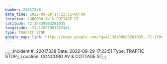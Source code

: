 ```yaml
---
number: 22017338
date_time: 2022-09-29T17:23:51+00:00
location: CONCORD AV & COTTAGE ST
latitude: 42.39439003281035
longitude: -71.17067993207401
type: TRAFFIC STOP
google_maps_link: https://maps.google.com/?q=42.39439003281035,-71.17067993207401
---
```


;;;;;;Incident #: 22017338  Date: 2022-09-29 17:23:51   Type: TRAFFIC STOP;;;Location: CONCORD AV & COTTAGE ST;;;

